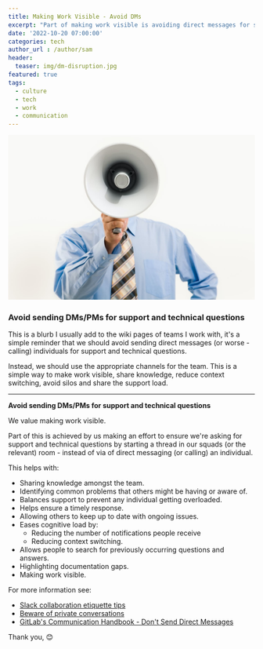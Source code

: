 ```yaml
---
title: Making Work Visible - Avoid DMs
excerpt: "Part of making work visible is avoiding direct messages for support and technical questions."
date: '2022-10-20 07:00:00'
categories: tech
author_url : /author/sam
header:
  teaser: img/dm-disruption.jpg
featured: true
tags:
  - culture
  - tech
  - work
  - communication
---
```


![](/img/dm-disruption.jpg)

### Avoid sending DMs/PMs for support and technical questions

This is a blurb I usually add to the wiki pages of teams I work with, it's a simple reminder that we should avoid sending direct messages (or worse - calling) individuals for support and technical questions.

Instead, we should use the appropriate channels for the team. This is a simple way to make work visible, share knowledge, reduce context switching, avoid silos and share the support load.

---

**Avoid sending DMs/PMs for support and technical questions**

We value making work visible.

Part of this is achieved by us making an effort to ensure we're asking for support and technical questions by starting a thread in our squads (or the relevant) room - instead of via of direct messaging (or calling) an individual.

This helps with:

- Sharing knowledge amongst the team.
- Identifying common problems that others might be having or aware of.
- Balances support to prevent any individual getting overloaded.
- Helps ensure a timely response.
- Allowing others to keep up to date with ongoing issues.
- Eases cognitive load by:
  - Reducing the number of notifications people receive
  - Reducing context switching.
- Allows people to search for previously occurring questions and answers.
- Highlighting documentation gaps.
- Making work visible.

For more information see:

- [Slack collaboration etiquette tips](https://slack.com/intl/en-au/blog/collaboration/etiquette-tips-in-slack)
- [Beware of private conversations](https://archive.ph/Yke1M)
- [GitLab's Communication Handbook - Don't Send Direct Messages](https://about.gitlab.com/handbook/communication/#avoid-direct-messages)

Thank you,
😊
